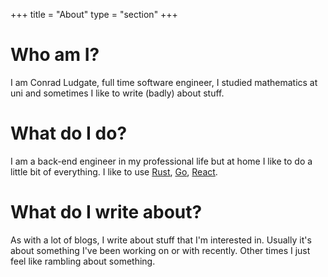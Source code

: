 +++
title = "About"
type = "section"
+++

# Who am I?

I am Conrad Ludgate,
full time software engineer,
I studied mathematics at uni and sometimes I like to write (badly) about stuff.

# What do I do?

I am a back-end engineer in my professional life but at home I like to do a little bit of everything.
I like to use [Rust](https://www.rust-lang.org/), [Go](https://golang.org/), [React](https://reactjs.org/).

# What do I write about?

As with a lot of blogs, I write about stuff that I'm interested in.
Usually it's about something I've been working on or with recently.
Other times I just feel like rambling about something.
